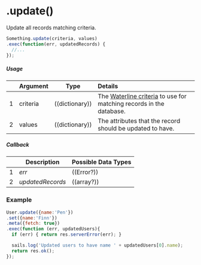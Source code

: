 # .update()

Update all records matching criteria.

```javascript
Something.update(criteria, values)
.exec(function(err, updatedRecords) {
  //...
});
```


##### Usage

|   |     Argument        | Type              | Details                            |
|---|:--------------------|-------------------|:-----------------------------------|
| 1 |    criteria         | ((dictionary))    | The [Waterline criteria](http://sailsjs.com/documentation/concepts/models-and-orm/query-language) to use for matching records in the database.
| 2 |    values           | ((dictionary))    | The attributes that the record should be updated to have.

##### Callback

|   |     Description     | Possible Data Types |
|---|---------------------|---------------------|
| 1 |    _err_            | ((Error?))          | The error that occurred, or `undefined` if there were no errors.
| 2 |    _updatedRecords_ | ((array?))          | By default, the updated records are not provided to this callback.  But if you enable `.meta({fetch: true})`, then the array of updated record(s) will be sent back.

### Example

```javascript
User.update({name:'Pen'})
.set({name:'Finn'})
.meta({fetch: true})
.exec(function (err, updatedUsers){
  if (err) { return res.serverError(err); }

  sails.log('Updated users to have name ' + updatedUsers[0].name);
  return res.ok();
});
```

<docmeta name="displayName" value=".update()">
<docmeta name="pageType" value="method">
